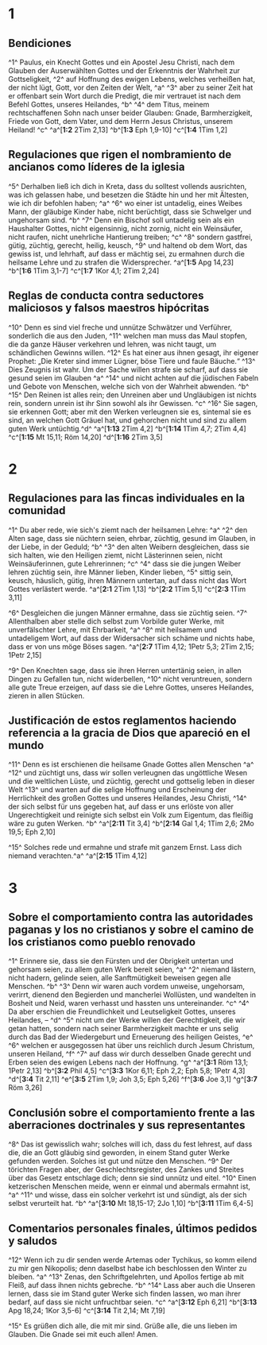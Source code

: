 # 1
## Bendiciones
^1^ Paulus, ein Knecht Gottes und ein Apostel Jesu Christi, nach dem Glauben der Auserwählten Gottes und der Erkenntnis der Wahrheit zur Gottseligkeit, ^2^ auf Hoffnung des ewigen Lebens, welches verheißen hat, der nicht lügt, Gott, vor den Zeiten der Welt, ^a^ ^3^ aber zu seiner Zeit hat er offenbart sein Wort durch die Predigt, die mir vertrauet ist nach dem Befehl Gottes, unseres Heilandes, ^b^ ^4^ dem Titus, meinem rechtschaffenen Sohn nach unser beider Glauben: Gnade, Barmherzigkeit, Friede von Gott, dem Vater, und dem Herrn Jesus Christus, unserem Heiland! ^c^ 
^a^[**1:2** 2Tim 2,13] ^b^[**1:3** Eph 1,9-10] ^c^[**1:4** 1Tim 1,2]

## Regulaciones que rigen el nombramiento de ancianos como líderes de la iglesia
^5^ Derhalben ließ ich dich in Kreta, dass du solltest vollends ausrichten, was ich gelassen habe, und besetzen die Städte hin und her mit Ältesten, wie ich dir befohlen haben; ^a^ ^6^ wo einer ist untadelig, eines Weibes Mann, der gläubige Kinder habe, nicht berüchtigt, dass sie Schwelger und ungehorsam sind. ^b^ ^7^ Denn ein Bischof soll untadelig sein als ein Haushalter Gottes, nicht eigensinnig, nicht zornig, nicht ein Weinsäufer, nicht raufen, nicht unehrliche Hantierung treiben; ^c^ ^8^ sondern gastfrei, gütig, züchtig, gerecht, heilig, keusch, ^9^ und haltend ob dem Wort, das gewiss ist, und lehrhaft, auf dass er mächtig sei, zu ermahnen durch die heilsame Lehre und zu strafen die Widersprecher. 
^a^[**1:5** Apg 14,23] ^b^[**1:6** 1Tim 3,1-7] ^c^[**1:7** 1Kor 4,1; 2Tim 2,24]

## Reglas de conducta contra seductores maliciosos y falsos maestros hipócritas
^10^ Denn es sind viel freche und unnütze Schwätzer und Verführer, sonderlich die aus den Juden, ^11^ welchen man muss das Maul stopfen, die da ganze Häuser verkehren und lehren, was nicht taugt, um schändlichen Gewinns willen. ^12^ Es hat einer aus ihnen gesagt, ihr eigener Prophet: „Die Kreter sind immer Lügner, böse Tiere und faule Bäuche.“ ^13^ Dies Zeugnis ist wahr. Um der Sache willen strafe sie scharf, auf dass sie gesund seien im Glauben ^a^ ^14^ und nicht achten auf die jüdischen Fabeln und Gebote von Menschen, welche sich von der Wahrheit abwenden. ^b^ ^15^ Den Reinen ist alles rein; den Unreinen aber und Ungläubigen ist nichts rein, sondern unrein ist ihr Sinn sowohl als ihr Gewissen. ^c^ ^16^ Sie sagen, sie erkennen Gott; aber mit den Werken verleugnen sie es, sintemal sie es sind, an welchen Gott Gräuel hat, und gehorchen nicht und sind zu allem guten Werk untüchtig.^d^ 
^a^[**1:13** 2Tim 4,2] ^b^[**1:14** 1Tim 4,7; 2Tim 4,4] ^c^[**1:15** Mt 15,11; Röm 14,20] ^d^[**1:16** 2Tim 3,5]

# 2
## Regulaciones para las fincas individuales en la comunidad
^1^ Du aber rede, wie sich's ziemt nach der heilsamen Lehre: ^a^ ^2^ den Alten sage, dass sie nüchtern seien, ehrbar, züchtig, gesund im Glauben, in der Liebe, in der Geduld; ^b^ ^3^ den alten Weibern desgleichen, dass sie sich halten, wie den Heiligen ziemt, nicht Lästerinnen seien, nicht Weinsäuferinnen, gute Lehrerinnen; ^c^ ^4^ dass sie die jungen Weiber lehren züchtig sein, ihre Männer lieben, Kinder lieben, ^5^ sittig sein, keusch, häuslich, gütig, ihren Männern untertan, auf dass nicht das Wort Gottes verlästert werde. 
^a^[**2:1** 2Tim 1,13] ^b^[**2:2** 1Tim 5,1] ^c^[**2:3** 1Tim 3,11]

^6^ Desgleichen die jungen Männer ermahne, dass sie züchtig seien. ^7^ Allenthalben aber stelle dich selbst zum Vorbilde guter Werke, mit unverfälschter Lehre, mit Ehrbarkeit, ^a^ ^8^ mit heilsamem und untadeligem Wort, auf dass der Widersacher sich schäme und nichts habe, dass er von uns möge Böses sagen. 
^a^[**2:7** 1Tim 4,12; 1Petr 5,3; 2Tim 2,15; 1Petr 2,15]

^9^ Den Knechten sage, dass sie ihren Herren untertänig seien, in allen Dingen zu Gefallen tun, nicht widerbellen, ^10^ nicht veruntreuen, sondern alle gute Treue erzeigen, auf dass sie die Lehre Gottes, unseres Heilandes, zieren in allen Stücken. 

## Justificación de estos reglamentos haciendo referencia a la gracia de Dios que apareció en el mundo
^11^ Denn es ist erschienen die heilsame Gnade Gottes allen Menschen ^a^ ^12^ und züchtigt uns, dass wir sollen verleugnen das ungöttliche Wesen und die weltlichen Lüste, und züchtig, gerecht und gottselig leben in dieser Welt ^13^ und warten auf die selige Hoffnung und Erscheinung der Herrlichkeit des großen Gottes und unseres Heilandes, Jesu Christi, ^14^ der sich selbst für uns gegeben hat, auf dass er uns erlöste von aller Ungerechtigkeit und reinigte sich selbst ein Volk zum Eigentum, das fleißig wäre zu guten Werken. ^b^ 
^a^[**2:11** Tit 3,4] ^b^[**2:14** Gal 1,4; 1Tim 2,6; 2Mo 19,5; Eph 2,10]

^15^ Solches rede und ermahne und strafe mit ganzem Ernst. Lass dich niemand verachten.^a^ 
^a^[**2:15** 1Tim 4,12]

# 3
## Sobre el comportamiento contra las autoridades paganas y los no cristianos y sobre el camino de los cristianos como pueblo renovado
^1^ Erinnere sie, dass sie den Fürsten und der Obrigkeit untertan und gehorsam seien, zu allem guten Werk bereit seien, ^a^ ^2^ niemand lästern, nicht hadern, gelinde seien, alle Sanftmütigkeit beweisen gegen alle Menschen. ^b^ ^3^ Denn wir waren auch vordem unweise, ungehorsam, verirrt, dienend den Begierden und mancherlei Wollüsten, und wandelten in Bosheit und Neid, waren verhasst und hassten uns untereinander. ^c^ ^4^ Da aber erschien die Freundlichkeit und Leutseligkeit Gottes, unseres Heilandes, – ^d^ ^5^ nicht um der Werke willen der Gerechtigkeit, die wir getan hatten, sondern nach seiner Barmherzigkeit machte er uns selig durch das Bad der Wiedergeburt und Erneuerung des heiligen Geistes, ^e^ ^6^ welchen er ausgegossen hat über uns reichlich durch Jesum Christum, unseren Heiland, ^f^ ^7^ auf dass wir durch desselben Gnade gerecht und Erben seien des ewigen Lebens nach der Hoffnung. ^g^ 
^a^[**3:1** Röm 13,1; 1Petr 2,13] ^b^[**3:2** Phil 4,5] ^c^[**3:3** 1Kor 6,11; Eph 2,2; Eph 5,8; 1Petr 4,3] ^d^[**3:4** Tit 2,11] ^e^[**3:5** 2Tim 1,9; Joh 3,5; Eph 5,26] ^f^[**3:6** Joe 3,1] ^g^[**3:7** Röm 3,26]

## Conclusión sobre el comportamiento frente a las aberraciones doctrinales y sus representantes
^8^ Das ist gewisslich wahr; solches will ich, dass du fest lehrest, auf dass die, die an Gott gläubig sind geworden, in einem Stand guter Werke gefunden werden. Solches ist gut und nütze den Menschen. ^9^ Der törichten Fragen aber, der Geschlechtsregister, des Zankes und Streites über das Gesetz entschlage dich; denn sie sind unnütz und eitel. ^10^ Einen ketzerischen Menschen meide, wenn er einmal und abermals ermahnt ist, ^a^ ^11^ und wisse, dass ein solcher verkehrt ist und sündigt, als der sich selbst verurteilt hat. ^b^ 
^a^[**3:10** Mt 18,15-17; 2Jo 1,10] ^b^[**3:11** 1Tim 6,4-5]

## Comentarios personales finales, últimos pedidos y saludos
^12^ Wenn ich zu dir senden werde Artemas oder Tychikus, so komm eilend zu mir gen Nikopolis; denn daselbst habe ich beschlossen den Winter zu bleiben. ^a^ ^13^ Zenas, den Schriftgelehrten, und Apollos fertige ab mit Fleiß, auf dass ihnen nichts gebreche. ^b^ ^14^ Lass aber auch die Unseren lernen, dass sie im Stand guter Werke sich finden lassen, wo man ihrer bedarf, auf dass sie nicht unfruchtbar seien. ^c^ 
^a^[**3:12** Eph 6,21] ^b^[**3:13** Apg 18,24; 1Kor 3,5-6] ^c^[**3:14** Tit 2,14; Mt 7,19]

^15^ Es grüßen dich alle, die mit mir sind. Grüße alle, die uns lieben im Glauben. Die Gnade sei mit euch allen! Amen.